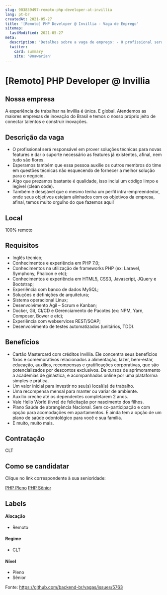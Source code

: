 ```yaml
---
slug: 903839497-remoto-php-developer-at-invillia
lang: pt-br
createdAt: 2021-05-27
title: '[Remoto] PHP Developer @ Invillia - Vaga de Emprego'
sitemap:
  lastModified: 2021-05-27
meta:
  description: 'Detalhes sobre a vaga de emprego: - O profissional será responsável em prover soluções técnicas para novas features e dar o suporte necessário as features já existentes, afinal, nem tudo são flores. - Esperamos também que essa pessoa auxilie os outros membros do time em questões técnicas não esquecendo de fornecer a melhor solução para o negócio. - Algo que prezamos bastante é qualidade, isso inclui um código limpo e legível (clean code). - Também é desejável que o mesmo tenha um perfil intra-empreendedor, onde seus objetivos estejam alinhados com os objetivos da empresa, afinal, temos muito orgulho do que fazemos aqui!'
  twitter:
    card: summary
    site: '@nawarian'
---
```


# [Remoto] PHP Developer @ Invillia

## Nossa empresa

A experiência de trabalhar na Invillia é única. E global. Atendemos as maiores empresas de inovação do Brasil e temos o nosso próprio jeito de conectar talentos e construir inovações.

## Descrição da vaga

- O profissional será responsável em prover soluções técnicas para novas features e dar o suporte necessário as features já existentes, afinal, nem tudo são flores.
- Esperamos também que essa pessoa auxilie os outros membros do time em questões técnicas não esquecendo de fornecer a melhor solução para o negócio.
- Algo que prezamos bastante é qualidade, isso inclui um código limpo e legível (clean code).
- Também é desejável que o mesmo tenha um perfil intra-empreendedor, onde seus objetivos estejam alinhados com os objetivos da empresa, afinal, temos muito orgulho do que fazemos aqui!

## Local

100% remoto

## Requisitos

- Inglês técnico;
- Conhecimentos e experiência em PHP 7.0;
- Conhecimentos na utilização de frameworks PHP (ex: Laravel, Symphony, Phalcon e etc);
- Conhecimentos e experiência em HTML5, CSS3, Javascript, JQuery e Bootstrap;
- Experiência com banco de dados MySQL;
- Soluções e definições de arquitetura;
- Sistema operacional Linux;
- Desenvolvimento Ágil – Scrum e Kanban;
- Docker, Git, CI/CD e Gerenciamento de Pacotes (ex: NPM, Yarn, Composer, Bower e etc);
- Experiência com webservices REST/SOAP;
- Desenvolvimento de testes automatizados (unitários, TDD).

## Benefícios

- Cartão Mastercard com créditos Invillia. Ele concentra seus benefícios fixos e comemorativos relacionados a alimentação, lazer, bem-estar, educação, auxílios, recompensas e gratificações corporativas, que são potencializados por descontos exclusivos. De cursos de aprimoramento a academias de ginástica, e acompanhados online por uma plataforma simples e prática.
- Um valor inicial para investir no seu(s) local(is) de trabalho.
- Uma recompensa mensal para manter ou variar de ambiente.
- Auxílio creche até os dependentes completarem 2 anos.
- Vale Hello World (livre) de felicitação por nascimento dos filhos.
- Plano Saúde de abrangência Nacional. Sem co-participação e com opção para acomodações em apartamentos. E ainda tem a opção de um plano de saúde odontológico para você e sua família.
- E muito, muito mais.

## Contratação

CLT

## Como se candidatar

Clique no link correspondente à sua senioridade:

[PHP Pleno](http://bit.ly/invillia-php-pl)
[PHP Sênior](http://bit.ly/invillia-php-sr)

## Labels
<!-- retire os labels que não fazem sentido à vaga -->

#### Alocação
- Remoto

#### Regime
- CLT

#### Nível
- Pleno
- Sênior




Fonte: https://github.com/backend-br/vagas/issues/5763